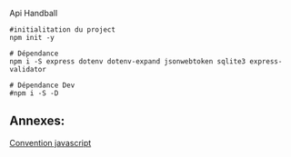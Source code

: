 Api Handball

```shell
#initialitation du project
npm init -y

# Dépendance
npm i -S express dotenv dotenv-expand jsonwebtoken sqlite3 express-validator

# Dépendance Dev
#npm i -S -D 
```

## Annexes:
[Convention javascript](https://www.w3schools.com/js/js_conventions.asp)